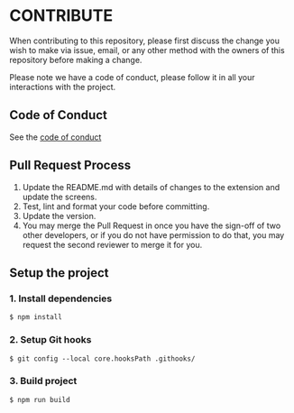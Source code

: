 # CONTRIBUTE

When contributing to this repository, please first discuss the change you wish to make via issue,
email, or any other method with the owners of this repository before making a change.

Please note we have a code of conduct, please follow it in all your interactions with the project.

## Code of Conduct

See the [code of conduct](./CODE_OF_CONDUCT.md)

## Pull Request Process

1. Update the README.md with details of changes to the extension and update the screens.
2. Test, lint and format your code before committing.
3. Update the version.
4. You may merge the Pull Request in once you have the sign-off of two other developers, or if you
   do not have permission to do that, you may request the second reviewer to merge it for you.

## Setup the project

### 1. Install dependencies

```
$ npm install
```

### 2. Setup Git hooks

```
$ git config --local core.hooksPath .githooks/
```

### 3. Build project

```
$ npm run build
```
